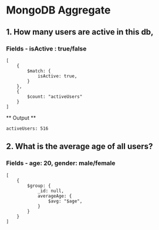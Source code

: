 # MongoDB Aggregate

## 1. How many users are active in this db,

### Fields - isActive : true/false

```
[
    {
        $match: {
            isActive: true,
        }
    },
    {
        $count: "activeUsers"
    }
]
```

** Output **

```
activeUsers: 516
```

## 2. What is the average age of all users?

### Fields - age: 20, gender: male/female

```
[
    {
        $group: {
            _id: null,
            averageAge: {
                $avg: "$age",
            }
        }
    }
]
```
